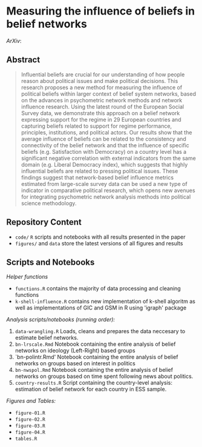 # Measuring the influence of beliefs in belief networks

*ArXiv*:

## Abstract

> Influential beliefs are crucial for our understanding of how people reason about political issues and make political decisions. This research proposes a new method for measuring the influence of political beliefs within larger context of belief system networks, based on the advances in psychometric network methods and network influence research. Using the latest round of the European Social Survey data, we demonstrate this approach on a belief network expressing support for the regime in 29 European countries and capturing beliefs related to support for regime performance, principles, institutions, and political actors. Our results show that the average influence of beliefs can be related to the consistency and connectivity of the belief network and that the influence of specific beliefs (e.g. Satisfaction with Democracy) on a country level has a significant negative correlation with external indicators from the same domain (e.g. Liberal Democracy index), which suggests that highly influential beliefs are related to pressing political issues. These findings suggest that network-based belief influence metrics estimated from large-scale survey data can be used a new type of indicator in comparative political research, which opens new avenues for integrating psychometric network analysis methods into political science methodology.

## Repository Content

-   `code/` `R` scripts and notebooks with all results presented in the paper
-   `figures/` and `data` store the latest versions of all figures and results
  
## Scripts and Notebooks
_Helper functions_
- `functions.R` contains the majority of data processing and cleaning functions
- `k-shell-influence.R` contains new implementation of k-shell algoritm as well as implementations of GIC and GSM in R using 'igraph' package

_Analysis scripts/notebooks (running order):_

1. `data-wrangling.R` Loads, cleans and prepares the data neccesary to estimate belief networks.
2. `bn-lrscale.Rmd`  Notebook containing the entire analysis of belief networks on ideology (Left-Right) based groups
3. `bn-polintr.Rmd' Notebook containing the entire analysis of belief networks on groups based on interest in politics
4. `bn-nwspol.Rmd` Notebook containing the entire analysis of belief networks on groups based on time spent following news about politics.
5. `country-results.R` Script containing the country-level analysis: estimation of belief network for each country in ESS sample.

_Figures and Tables:_
- `figure-01.R`
- `figure-02.R`
- `figure-03.R`
- `figure-04.R`
- `tables.R`
